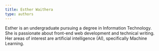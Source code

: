 ```yaml
---
title: Esther Waithera
type: authors
---
```

Esther is an undergraduate pursuing a degree in Information Technology. She is passionate about front-end web development and technical writing. Her areas of interest are artificial intelligence (AI), specifically Machine Learning.